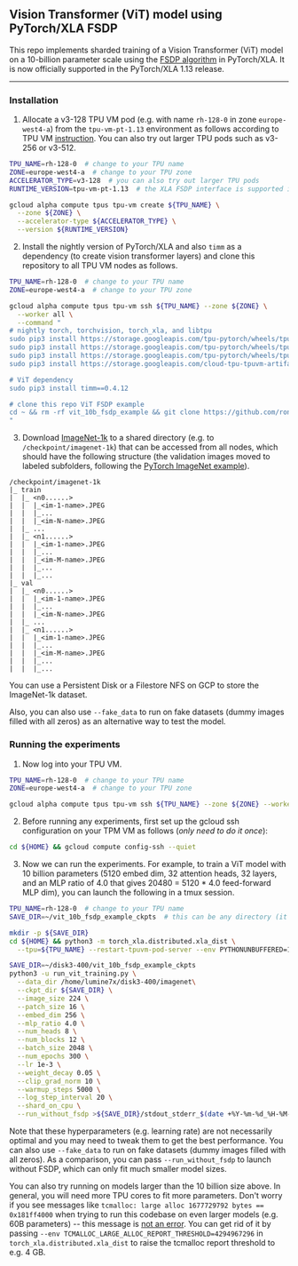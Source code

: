 ## Vision Transformer (ViT) model using PyTorch/XLA FSDP

This repo implements sharded training of a Vision Transformer (ViT) model on a 10-billion parameter scale using the [FSDP algorithm](https://github.com/pytorch/xla/blob/master/docs/fsdp.md) in PyTorch/XLA. It is now officially supported in the PyTorch/XLA 1.13 release.

---

### Installation

1. Allocate a v3-128 TPU VM pod (e.g. with name `rh-128-0` in zone `europe-west4-a`) from the `tpu-vm-pt-1.13` environment as follows according to TPU VM [instruction](https://cloud.google.com/tpu/docs/run-calculation-pytorch). You can also try out larger TPU pods such as v3-256 or v3-512.

```bash
TPU_NAME=rh-128-0  # change to your TPU name
ZONE=europe-west4-a  # change to your TPU zone
ACCELERATOR_TYPE=v3-128  # you can also try out larger TPU pods
RUNTIME_VERSION=tpu-vm-pt-1.13  # the XLA FSDP interface is supported in PyTorch/XLA

gcloud alpha compute tpus tpu-vm create ${TPU_NAME} \
  --zone ${ZONE} \
  --accelerator-type ${ACCELERATOR_TYPE} \
  --version ${RUNTIME_VERSION}
```

2. Install the nightly version of PyTorch/XLA and also `timm` as a dependency (to create vision transformer layers) and clone this repository to all TPU VM nodes as follows.

```bash
TPU_NAME=rh-128-0  # change to your TPU name
ZONE=europe-west4-a  # change to your TPU zone

gcloud alpha compute tpus tpu-vm ssh ${TPU_NAME} --zone ${ZONE} \
  --worker all \
  --command "
# nightly torch, torchvision, torch_xla, and libtpu
sudo pip3 install https://storage.googleapis.com/tpu-pytorch/wheels/tpuvm/torch-nightly+20221117-cp38-cp38-linux_x86_64.whl
sudo pip3 install https://storage.googleapis.com/tpu-pytorch/wheels/tpuvm/torchvision-nightly+20221117-cp38-cp38-linux_x86_64.whl
sudo pip3 install https://storage.googleapis.com/tpu-pytorch/wheels/tpuvm/torch_xla-nightly+20221117-cp38-cp38-linux_x86_64.whl
sudo pip3 install https://storage.googleapis.com/cloud-tpu-tpuvm-artifacts/wheels/libtpu-nightly/libtpu_nightly-0.1.dev20221017-py3-none-any.whl

# ViT dependency
sudo pip3 install timm==0.4.12

# clone this repo ViT FSDP example
cd ~ && rm -rf vit_10b_fsdp_example && git clone https://github.com/ronghanghu/vit_10b_fsdp_example.git
"
```

3. Download [ImageNet-1k](https://image-net.org/) to a shared directory (e.g. to `/checkpoint/imagenet-1k`) that can be accessed from all nodes, which should have the following structure (the validation images moved to labeled subfolders, following the [PyTorch ImageNet example](https://github.com/pytorch/examples/tree/master/imagenet#requirements)).
```
/checkpoint/imagenet-1k
|_ train
|  |_ <n0......>
|  |  |_<im-1-name>.JPEG
|  |  |_...
|  |  |_<im-N-name>.JPEG
|  |_ ...
|  |_ <n1......>
|  |  |_<im-1-name>.JPEG
|  |  |_...
|  |  |_<im-M-name>.JPEG
|  |  |_...
|  |  |_...
|_ val
|  |_ <n0......>
|  |  |_<im-1-name>.JPEG
|  |  |_...
|  |  |_<im-N-name>.JPEG
|  |_ ...
|  |_ <n1......>
|  |  |_<im-1-name>.JPEG
|  |  |_...
|  |  |_<im-M-name>.JPEG
|  |  |_...
|  |  |_...
```
You can use a Persistent Disk or a Filestore NFS on GCP to store the ImageNet-1k dataset.

Also, you can also use `--fake_data` to run on fake datasets (dummy images filled with all zeros) as an alternative way to test the model.

### Running the experiments

1. Now log into your TPU VM.
```bash
TPU_NAME=rh-128-0  # change to your TPU name
ZONE=europe-west4-a  # change to your TPU zone

gcloud alpha compute tpus tpu-vm ssh ${TPU_NAME} --zone ${ZONE} --worker 0
```

2. Before running any experiments, first set up the gcloud ssh configuration on your TPM VM as follows (*only need to do it once*):
```bash
cd ${HOME} && gcloud compute config-ssh --quiet
```

3. Now we can run the experiments. For example, to train a ViT model with 10 billion parameters (5120 embed dim, 32 attention heads, 32 layers, and an MLP ratio of 4.0 that gives 20480 = 5120 * 4.0 feed-forward MLP dim), you can launch the following in a tmux session.
```bash
TPU_NAME=rh-128-0  # change to your TPU name
SAVE_DIR=~/vit_10b_fsdp_example_ckpts  # this can be any directory (it doesn't need to be a shared one across nodes)

mkdir -p ${SAVE_DIR}
cd ${HOME} && python3 -m torch_xla.distributed.xla_dist \
  --tpu=${TPU_NAME} --restart-tpuvm-pod-server --env PYTHONUNBUFFERED=1 -- \

SAVE_DIR=~/disk3-400/vit_10b_fsdp_example_ckpts 
python3 -u run_vit_training.py \
  --data_dir /home/lumine7x/disk3-400/imagenet\
  --ckpt_dir ${SAVE_DIR} \
  --image_size 224 \
  --patch_size 16 \
  --embed_dim 256 \
  --mlp_ratio 4.0 \
  --num_heads 8 \
  --num_blocks 12 \
  --batch_size 2048 \
  --num_epochs 300 \
  --lr 1e-3 \
  --weight_decay 0.05 \
  --clip_grad_norm 10 \
  --warmup_steps 5000 \
  --log_step_interval 20 \
  --shard_on_cpu \
  --run_without_fsdp >${SAVE_DIR}/stdout_stderr_$(date +%Y-%m-%d_%H-%M-%S).log 2>&1 
```
Note that these hyperparameters (e.g. learning rate) are not necessarily optimal and you may need to tweak them to get the best performance. You can also use `--fake_data` to run on fake datasets (dummy images filled with all zeros). As a comparison, you can pass `--run_without_fsdp` to launch without FSDP, which can only fit much smaller model sizes.

You can also try running on models larger than the 10 billion size above. In general, you will need more TPU cores to fit more parameters. Don't worry if you see messages like `tcmalloc: large alloc 1677729792 bytes == 0x181ff4000` when trying to run this codebase on even larger models (e.g. 60B parameters) -- this message is [not an error](https://stackoverflow.com/questions/52351611/is-tcmalloc-large-alloc-a-warning-or-error-in-python). You can get rid of it by passing `--env TCMALLOC_LARGE_ALLOC_REPORT_THRESHOLD=4294967296` in `torch_xla.distributed.xla_dist` to raise the tcmalloc report threshold to e.g. 4 GB.
